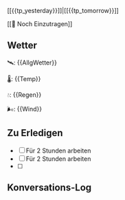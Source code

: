 [[{{tp_yesterday}}]]|[[{{tp_tomorrow}}]]

[[📅 Noch Einzutragen]]

## Wetter

🛰: {{AllgWetter}}

🌡: {{Temp}}

💧: {{Regen}}

🌬: {{Wind}}

## Zu Erledigen

- [ ] Für 2 Stunden arbeiten
- [ ] Für 2 Stunden arbeiten
- [ ] 

## Konversations-Log